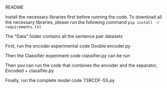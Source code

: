 README

Install the necessary libraries first before running the code. To download all the necessary libraries, please run the following command
`pip install -r requirements.txt`

The "Data" folder contains all the sentence pair datasets

First, run the encoder experimental code Double encoder.py

Then the Classifier experiment code classifier.py can be run

Then you can run the code that combines the encoder and the separator, Encoded + classifier.py

Finally, run the complete model code TSRCDF-SS.py